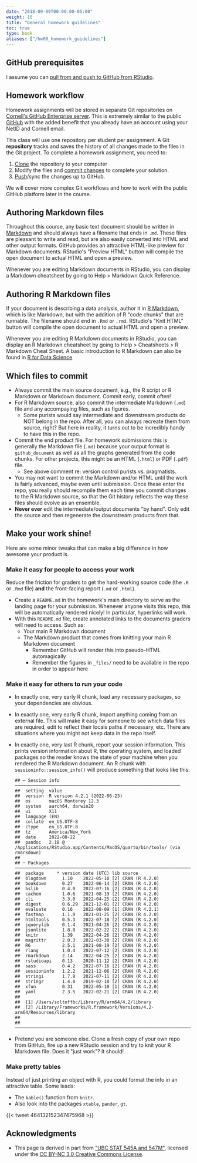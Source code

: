 ```yaml
---
date: "2018-09-09T00:00:00-05:00"
weight: 10
title: "General homework guidelines"
toc: true
type: book
aliases: ["/hw00_homework_guidelines"]
---
```


## GitHub prerequisites

I assume you can [pull from and push to GitHub from RStudio](/setup/git-with-rstudio/).

## Homework workflow

Homework assignments will be stored in separate Git repositories on [Cornell's GitHub Enterprise server](https://github.coecis.cornell.edu/). This is extremely similar to the public [GitHub](https://github.com/) with the added benefit that you already have an account using your NetID and Cornell email.

This class will use one repository per student per assignment. A Git **repository** tracks and saves the history of all changes made to the files in the Git project. To complete a homework assignment, you need to:

1. [Clone](/setup/git-with-rstudio/#step-2-clone-the-new-github-repository-to-your-computer-via-rstudio) the repository to your computer
1. Modify the files and [commit changes](/setup/git-with-rstudio/#step-3-make-local-changes-save-commit) to complete your solution.
1. [Push](/setup/git-with-rstudio/#step-4-push-your-local-changes-online-to-github)/sync the changes up to GitHub.

We will cover more complex Git workflows and how to work with the public GitHub platform later in the course.

## Authoring Markdown files

Throughout this course, any basic text document should be written in [Markdown](http://daringfireball.net/projects/markdown/basics) and should always have a filename that ends in `.md`. These files are pleasant to write and read, but are also easily converted into HTML and other output formats. GitHub provides an attractive HTML-like preview for Markdown documents. RStudio's "Preview HTML" button will compile the open document to actual HTML and open a preview.

Whenever you are editing Markdown documents in RStudio, you can display a Markdown cheatsheet by going to Help > Markdown Quick Reference.

## Authoring R Markdown files

If your document is describing a data analysis, author it in [R Markdown](http://rmarkdown.rstudio.com), which is like Markdown, but with the addition of R "code chunks" that are runnable. The filename should end in `.Rmd` or `.rmd`. RStudio's "Knit HTML" button will compile the open document to actual HTML and open a preview.

Whenever you are editing R Markdown documents in RStudio, you can display an R Markdown cheatsheet by going to Help > Cheatsheets > R Markdown Cheat Sheet. A basic introduction to R Markdown can also be found in [R for Data Science](http://r4ds.had.co.nz/r-markdown.html)

## Which files to commit 

* Always commit the main source document, e.g., the R script or R Markdown or Markdown document. Commit early, commit often!
* For R Markdown source, also commit the intermediate Markdown (`.md`) file and any accompaying files, such as figures.
    * Some purists would say intermediate and downstream products do NOT belong in the repo. After all, you can always recreate them from source, right? But here in reality, it turns out to be incredibly handy to have this in the repo.
* Commit the end product file. For homework submissions this is generally the Markdown file (`.md`) because your output format is `github_document` as well as all the graphs generated from the code chunks. For other projects, this might be an HTML (`.html`) or PDF (`.pdf`) file.
    * See above comment re: version control purists vs. pragmatists.
* You may not want to commit the Markdown and/or HTML until the work is fairly advanced, maybe even until submission. Once these enter the repo, you really should recompile them each time you commit changes to the R Markdown source, so that the Git history reflects the way these files should evolve as an ensemble.
* **Never ever** edit the intermediate/output documents "by hand". Only edit the source and then regenerate the downstream products from that.

## Make your work shine!

Here are some minor tweaks that can make a big difference in how awesome your product is.

### Make it easy for people to access your work

Reduce the friction for graders to get the hard-working source code (the `.R` or `.Rmd` file) **and** the front-facing report (`.md` or `.html`).

* Create a `README.md` in the homework's main directory to serve as the landing page for your submission. Whenever anyone visits this repo, this will be automatically rendered nicely! In particular, hyperlinks will work.
* With this `README.md` file, create annotated links to the documents graders will need to access. Such as:
    * Your main R Markdown document
    * The Markdown product that comes from knitting your main R Markdown document
        * Remember GitHub will render this into pseudo-HTML automagically
        * Remember the figures in `_files/` need to be available in the repo in order to appear here

### Make it easy for others to run your code

* In exactly one, very early R chunk, load any necessary packages, so your dependencies are obvious.
* In exactly one, very early R chunk, import anything coming from an external file. This will make it easy for someone to see which data files are required, edit to reflect their locals paths if necessary, etc. There are situations where you might not keep data in the repo itself.
* In exactly one, very last R chunk, report your session information. This prints version information about R, the operating system, and loaded packages so the reader knows the state of your machine when you rendered the R Markdown document. An R chunk with `sessioninfo::session_info()` will produce something that looks like this:

    
    ```
    ## ─ Session info ───────────────────────────────────────────────────────────────
    ##  setting  value
    ##  version  R version 4.2.1 (2022-06-23)
    ##  os       macOS Monterey 12.3
    ##  system   aarch64, darwin20
    ##  ui       X11
    ##  language (EN)
    ##  collate  en_US.UTF-8
    ##  ctype    en_US.UTF-8
    ##  tz       America/New_York
    ##  date     2022-08-22
    ##  pandoc   2.18 @ /Applications/RStudio.app/Contents/MacOS/quarto/bin/tools/ (via rmarkdown)
    ## 
    ## ─ Packages ───────────────────────────────────────────────────────────────────
    ##  package     * version date (UTC) lib source
    ##  blogdown      1.10    2022-05-10 [2] CRAN (R 4.2.0)
    ##  bookdown      0.27    2022-06-14 [2] CRAN (R 4.2.0)
    ##  bslib         0.4.0   2022-07-16 [2] CRAN (R 4.2.0)
    ##  cachem        1.0.6   2021-08-19 [2] CRAN (R 4.2.0)
    ##  cli           3.3.0   2022-04-25 [2] CRAN (R 4.2.0)
    ##  digest        0.6.29  2021-12-01 [2] CRAN (R 4.2.0)
    ##  evaluate      0.16    2022-08-09 [1] CRAN (R 4.2.1)
    ##  fastmap       1.1.0   2021-01-25 [2] CRAN (R 4.2.0)
    ##  htmltools     0.5.3   2022-07-18 [2] CRAN (R 4.2.0)
    ##  jquerylib     0.1.4   2021-04-26 [2] CRAN (R 4.2.0)
    ##  jsonlite      1.8.0   2022-02-22 [2] CRAN (R 4.2.0)
    ##  knitr         1.39    2022-04-26 [2] CRAN (R 4.2.0)
    ##  magrittr      2.0.3   2022-03-30 [2] CRAN (R 4.2.0)
    ##  R6            2.5.1   2021-08-19 [2] CRAN (R 4.2.0)
    ##  rlang         1.0.4   2022-07-12 [2] CRAN (R 4.2.0)
    ##  rmarkdown     2.14    2022-04-25 [2] CRAN (R 4.2.0)
    ##  rstudioapi    0.13    2020-11-12 [2] CRAN (R 4.2.0)
    ##  sass          0.4.2   2022-07-16 [2] CRAN (R 4.2.0)
    ##  sessioninfo   1.2.2   2021-12-06 [2] CRAN (R 4.2.0)
    ##  stringi       1.7.8   2022-07-11 [2] CRAN (R 4.2.0)
    ##  stringr       1.4.0   2019-02-10 [2] CRAN (R 4.2.0)
    ##  xfun          0.31    2022-05-10 [1] CRAN (R 4.2.0)
    ##  yaml          2.3.5   2022-02-21 [2] CRAN (R 4.2.0)
    ## 
    ##  [1] /Users/soltoffbc/Library/R/arm64/4.2/library
    ##  [2] /Library/Frameworks/R.framework/Versions/4.2-arm64/Resources/library
    ## 
    ## ──────────────────────────────────────────────────────────────────────────────
    ```

* Pretend you are someone else. Clone a fresh copy of your own repo from GitHub, fire up a new RStudio session and try to knit your R Markdown file. Does it "just work"? It should!
  
### Make pretty tables

Instead of just printing an object with R, you could format the info in an attractive table. Some leads:

* The `kable()` function from `knitr`.
* Also look into the packages `xtable`, `pander`, `gt`.

{{< tweet 464132152347475968 >}}

## Acknowledgments


* This page is derived in part from ["UBC STAT 545A and 547M"](http://stat545.com), licensed under the [CC BY-NC 3.0 Creative Commons License](https://creativecommons.org/licenses/by-nc/3.0/).
